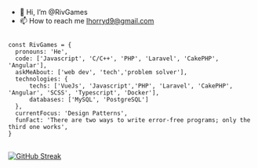 - 👋 Hi, I’m @RivGames
- 📫 How to reach me Ihorryd9@gmail.com

<pre>
<code>
const RivGames = {
  pronouns: 'He',
  code: ['Javascript', 'C/C++', 'PHP', 'Laravel', 'CakePHP', 'Angular'],
  askMeAbout: ['web dev', 'tech','problem solver'],
  technologies: {
      techs: ['VueJs', 'Javascript','PHP', 'Laravel', 'CakePHP', 'Angular', 'SCSS', 'Typescript', 'Docker'],
      databases: ['MySQL', 'PostgreSQL']
  },
  currentFocus: 'Design Patterns',
  funFact: 'There are two ways to write error-free programs; only the third one works',
}
</code>
</pre>
[![GitHub Streak](https://streak-stats.demolab.com/?user=RivGames)](https://git.io/streak-stats)
